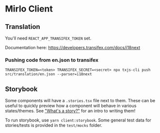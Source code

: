# Mirlo Client

## Translation

You'll need `REACT_APP_TRANSIFEX_TOKEN` set.

Documentation here: https://developers.transifex.com/docs/i18next

### Pushing code from en.json to transifex

```
TRANSIFEX_TOKEN=<token> TRANSIFEX_SECRET=<secret> npx txjs-cli push src/translation/en.json --parser=i18next
```

## Storybook

Some components will have a `.stories.tsx` file next to them. These can be useful to quickly preview how a component will behave in various states/themes. See ["What's a story?"](https://storybook.js.org/docs/get-started/whats-a-story) for an intro to writing them!

To run storybook, use `yarn client:storybook`. Some general test data for stories/tests is provided in the `test/mocks` folder.
